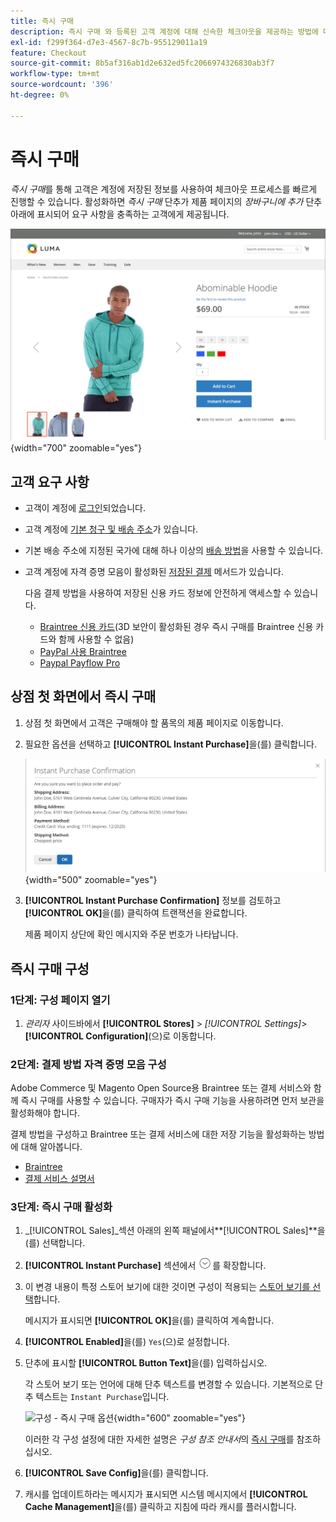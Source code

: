 ```yaml
---
title: 즉시 구매
description: 즉시 구매 와 등록된 고객 계정에 대해 신속한 체크아웃을 제공하는 방법에 대해 알아봅니다.
exl-id: f299f364-d7e3-4567-8c7b-955129011a19
feature: Checkout
source-git-commit: 8b5af316ab1d2e632ed5fc2066974326830ab3f7
workflow-type: tm+mt
source-wordcount: '396'
ht-degree: 0%

---
```


# 즉시 구매

_즉시 구매_&#x200B;를 통해 고객은 계정에 저장된 정보를 사용하여 체크아웃 프로세스를 빠르게 진행할 수 있습니다. 활성화하면 _즉시 구매_ 단추가 제품 페이지의 _장바구니에 추가_ 단추 아래에 표시되어 요구 사항을 충족하는 고객에게 제공됩니다.

![즉시 구매 옵션이 표시된 제품 페이지](./assets/storefront-checkout-instant-purchase.png){width="700" zoomable="yes"}

## 고객 요구 사항

- 고객이 계정에 [로그인](../customers/customer-sign-in.md)되었습니다.

- 고객 계정에 [기본 청구 및 배송 주소](../customers/account-dashboard-address-book.md)가 있습니다.

- 기본 배송 주소에 지정된 국가에 대해 하나 이상의 [배송 방법](delivery.md)을 사용할 수 있습니다.

- 고객 계정에 자격 증명 모음이 활성화된 [저장된 결제](../stores-purchase/stored-payment-methods.md) 메서드가 있습니다.

  다음 결제 방법을 사용하여 저장된 신용 카드 정보에 안전하게 액세스할 수 있습니다.

   - [Braintree 신용 카드](braintree.md)(3D 보안이 활성화된 경우 즉시 구매를 Braintree 신용 카드와 함께 사용할 수 없음)
   - [PayPal 사용 Braintree](braintree.md)
   - [Paypal Payflow Pro](paypal-payflow-pro.md)

## 상점 첫 화면에서 즉시 구매

1. 상점 첫 화면에서 고객은 구매해야 할 품목의 제품 페이지로 이동합니다.

1. 필요한 옵션을 선택하고 **[!UICONTROL Instant Purchase]**&#x200B;을(를) 클릭합니다.

   ![즉시 구매를 확인하는 확인 대화 상자](./assets/storefront-checkout-instant-purchase-confirmation.png){width="500" zoomable="yes"}

1. **[!UICONTROL Instant Purchase Confirmation]** 정보를 검토하고 **[!UICONTROL OK]**&#x200B;을(를) 클릭하여 트랜잭션을 완료합니다.

   제품 페이지 상단에 확인 메시지와 주문 번호가 나타납니다.

## 즉시 구매 구성

### 1단계: 구성 페이지 열기

1. _관리자_ 사이드바에서 **[!UICONTROL Stores]** > _[!UICONTROL Settings]_>**[!UICONTROL Configuration]**(으)로 이동합니다.

### 2단계: 결제 방법 자격 증명 모음 구성

Adobe Commerce 및 Magento Open Source용 Braintree 또는 결제 서비스와 함께 즉시 구매를 사용할 수 있습니다. 구매자가 즉시 구매 기능을 사용하려면 먼저 보관을 활성화해야 합니다.

결제 방법을 구성하고 Braintree 또는 결제 서비스에 대한 저장 기능을 활성화하는 방법에 대해 알아봅니다.

- [Braintree](braintree.md)
- [결제 서비스 설명서](https://experienceleague.adobe.com/docs/commerce-merchant-services/payment-services/guide-overview.html)

### 3단계: 즉시 구매 활성화

1. _[!UICONTROL Sales]_섹션 아래의 왼쪽 패널에서&#x200B;**[!UICONTROL Sales]**을(를) 선택합니다.

1. **[!UICONTROL Instant Purchase]** 섹션에서 ![확장 선택기](../assets/icon-display-expand.png)를 확장합니다.

1. 이 변경 내용이 특정 스토어 보기에 대한 것이면 구성이 적용되는 [스토어 보기를 선택](../configuration-reference/scope-change.md#set-the-scope)합니다.

   메시지가 표시되면 **[!UICONTROL OK]**&#x200B;을(를) 클릭하여 계속합니다.

1. **[!UICONTROL Enabled]**&#x200B;을(를) `Yes`(으)로 설정합니다.

1. 단추에 표시할 **[!UICONTROL Button Text]**&#x200B;을(를) 입력하십시오.

   각 스토어 보기 또는 언어에 대해 단추 텍스트를 변경할 수 있습니다. 기본적으로 단추 텍스트는 `Instant Purchase`입니다.

   ![구성 - 즉시 구매 옵션](../configuration-reference/sales/assets/sales-instant-purchase.png){width="600" zoomable="yes"}

   이러한 각 구성 설정에 대한 자세한 설명은 _구성 참조 안내서_&#x200B;의 [즉시 구매](../configuration-reference/sales/sales.md#instant-purchase)를 참조하십시오.

1. **[!UICONTROL Save Config]**&#x200B;을(를) 클릭합니다.

1. 캐시를 업데이트하라는 메시지가 표시되면 시스템 메시지에서 **[!UICONTROL Cache Management]**&#x200B;을(를) 클릭하고 지침에 따라 캐시를 플러시합니다.
